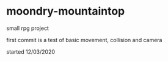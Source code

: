 # moondry-mountaintop
small rpg project

first commit is a test of basic movement, collision and camera

started 12/03/2020
